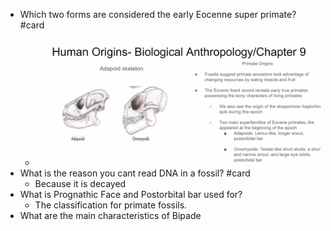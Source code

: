 - Which two forms are considered the early Eocenne super primate? #card
	- ![image.png](../assets/image_1713356761848_0.png)
- What is the reason you cant read DNA in a fossil? #card
	- Because it is decayed
- What is Prognathic Face and Postorbital bar used for?
	- The classification for primate fossils.
- What are the main characteristics of Bipade